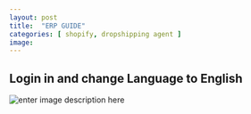 ```yaml
---
layout: post
title:  "ERP GUIDE"
categories: [ shopify, dropshipping agent ]
image: 
---
```

## Login in and change Language to English
![enter image description here](http://hextele.com:8888/s/5NMA3tkyZMJa2ag)

<!--stackedit_data:
eyJoaXN0b3J5IjpbLTE1NDc5NjgxMzAsLTUyMzY2Njg0NCwxOD
A2NjY4MDM4XX0=
-->
